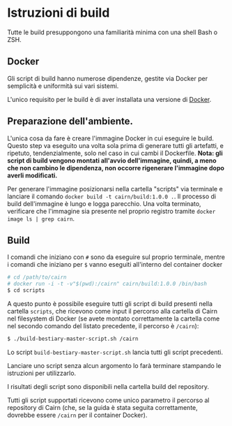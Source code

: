 # Istruzioni di build

Tutte le build presuppongono una familiarità minima con una shell Bash o ZSH.

## Docker

Gli script di build hanno numerose dipendenze, gestite via Docker per semplicità e uniformità sui vari sistemi.

L'unico requisito per le build è di aver installata una versione di [Docker](https://www.docker.com).

## Preparazione dell'ambiente.

L'unica cosa da fare è creare l'immagine Docker in cui eseguire le build. Questo step va eseguito una volta sola prima di generare tutti gli artefatti,
e ripetuto, tendenzialmente, solo nel caso in cui cambi il Dockerfile. **Nota: gli script di build vengono montati all'avvio dell'immagine, quindi, a meno
che non cambino le dipendenza, non occorre rigenerare l'immagine dopo averli modificati.**

Per generare l'immagine posizionarsi nella cartella "scripts" via terminale e lanciare il comando `docker build -t cairn/build:1.0.0 .`. Il processo di build
dell'immagine è lungo e logga parecchio. Una volta terminato, verificare che l'immagine sia presente nel proprio registro tramite `docker image ls | grep cairn`.

## Build

I comandi che iniziano con `#` sono da eseguire sul proprio terminale, mentre i comandi che iniziano per `$` vanno eseguiti all'interno del container docker

```bash
# cd /path/to/cairn
# docker run -i -t -v"$(pwd):/cairn" cairn/build:1.0.0 /bin/bash
$ cd scripts
```

A questo punto è possibile eseguire tutti gli script di build presenti nella cartella `scripts`, che ricevono come input il percorso alla cartella di Cairn nel filesystem di Docker (se avete montato correttamente la cartella come nel secondo comando del listato precedente, il percorso è `/cairn`):
```bash
$ ./build-bestiary-master-script.sh /cairn
```

Lo script `build-bestiary-master-script.sh` lancia tutti gli script precedenti.

Lanciare uno script senza alcun argomento lo farà terminare stampando le istruzioni per utilizzarlo.


I risultati degli script sono disponibili nella cartella build del repository.

Tutti gli script supportati ricevono come unico parametro il percorso al repository di Cairn (che, se la guida è stata seguita correttamente, dovrebbe essere `/cairn` per il container Docker).